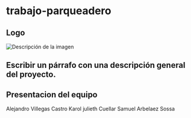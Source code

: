 # trabajo-parqueadero
## Logo
<image src="blob:https://web.whatsapp.com/e2b1b174-6abd-4b19-8829-3c300f755b24" alt="Descripción de la imagen">


## Escribir un párrafo con una descripción general del proyecto.
## Presentacion del equipo
Alejandro Villegas Castro           Karol julieth Cuellar                      Samuel Arbelaez Sossa
